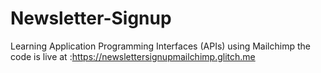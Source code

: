 # Newsletter-Signup
 Learning Application Programming Interfaces (APIs) using Mailchimp
 the code is live at :https://newslettersignupmailchimp.glitch.me
